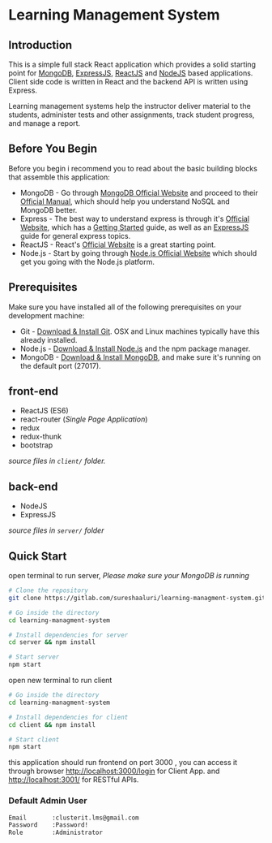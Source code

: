 # Learning Management System

## Introduction

This is a simple full stack React application which provides a solid starting point for [MongoDB](https://www.mongodb.com/), [ExpressJS](https://expressjs.com/), [ReactJS](https://reactjs.org/) and [NodeJS](https://nodejs.org/en/) based applications. Client side code is written in React and the backend API is written using Express.

Learning management systems help the instructor deliver material to the students, administer tests and other assignments, track student progress, and manage a report.

## Before You Begin

Before you begin i recommend you to read about the basic building blocks that assemble this application:
* MongoDB - Go through [MongoDB Official Website](https://www.mongodb.com/) and proceed to their [Official Manual](https://docs.mongodb.com/), which should help you understand NoSQL and MongoDB better.
* Express - The best way to understand express is through it's [Official Website](https://expressjs.com/), which has a [Getting Started](https://expressjs.com/en/starter/installing.html) guide, as well as an [ExpressJS](https://expressjs.com/en/guide/routing.html) guide for general express topics.
* ReactJS - React's [Official Website](https://reactjs.org/) is a great starting point.
* Node.js - Start by going through [Node.js Official Website](https://nodejs.org/en/) which should get you going with the Node.js platform.

## Prerequisites

Make sure you have installed all of the following prerequisites on your development machine:
* Git - [Download & Install Git](https://git-scm.com/downloads). OSX and Linux machines typically have this already installed.
* Node.js - [Download & Install Node.js](https://nodejs.org/en/download/) and the npm package manager.
* MongoDB - [Download & Install MongoDB](https://www.mongodb.com/download-center), and make sure it's running on the default port (27017).

## front-end

 - ReactJS (ES6)
 - react-router (*Single Page Application*)
 - redux
 - redux-thunk
 - bootstrap

*source files in `client/` folder.*
## back-end

 - NodeJS
 - ExpressJS

*source files in `server/` folder*

## Quick Start

open terminal to run server,
*Please make sure your MongoDB is running*

```bash
# Clone the repository
git clone https://gitlab.com/sureshaaluri/learning-managment-system.git

# Go inside the directory
cd learning-managment-system

# Install dependencies for server
cd server && npm install

# Start server
npm start
```

open new terminal to run client

```bash
# Go inside the directory
cd learning-managment-system

# Install dependencies for client
cd client && npm install

# Start client
npm start
```

this application should run frontend on port 3000 , you can access it through browser [http://localhost:3000/login](http://localhost:3000/login) for Client App. and
[http://localhost:3001/](http://localhost:3001/) for RESTful APIs.

### Default Admin User
```sh
Email       :clusterit.lms@gmail.com
Password    :Password!
Role        :Administrator
```
